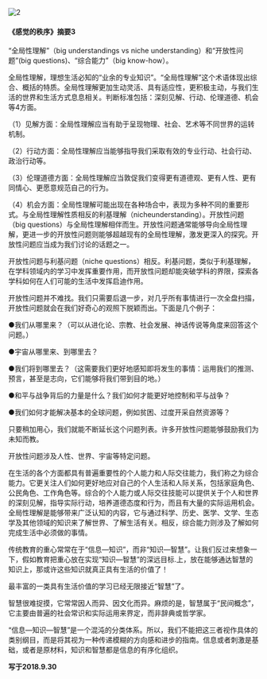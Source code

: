 ![2](https://gitee.com/pyshi3/pyshi3_library/raw/master/2018-zhou-piano/%E6%84%9F%E8%A7%893.jpg)

#### 《感觉的秩序》摘要3

“全局性理解”（big understandings vs niche understanding）和“开放性问题”(big questions)、“综合能力”（big know-how）。

全局性理解，理想生活必知的“业余的专业知识”。“全局性理解”这个术语体现出综合、概括的特质。全局性理解更加生动灵活、具有适应性，更积极主动，与我们生活的世界和生活方式息息相关。判断标准包括：深刻见解、行动、伦理道德、机会等4方面。

（1）见解方面：全局性理解应当有助于呈现物理、社会、艺术等不同世界的运转机制。

（2）行动方面：全局性理解应当能够指导我们采取有效的专业行动、社会行动、政治行动等。

（3）伦理道德方面：全局性理解应当敦促我们变得更有道德观、更有人性、更有同情心、更愿意规范自己的行为。

（4）机会方面：全局性理解可能出现在各种场合中，表现为多种不同的重要形式。与全局性理解性质相反的利基理解（nicheunderstanding）。开放性问题（big questions）与全局性理解相伴而生。开放性问题通常能够导向全局性理解，更进一步的开放性问题则能够超越现有的全局性理解，激发更深入的探究。开放性问题应当成为我们讨论的话题之一。

开放性问题与利基问题（niche questions）相反。利基问题，类似于利基理解，在学科领域内的学习中发挥重要作用，而开放性问题却能突破学科的界限，探索各学科如何在人们可能的生活中发挥启迪作用。

开放性问题并不难找。我们只需要后退一步，对几乎所有事情进行一次全盘扫描，开放性问题就会在我们好奇心的观照下脱颖而出。下面是几个例子：

●我们从哪里来？（可以从进化论、宗教、社会发展、神话传说等角度来回答这个问题。）

●宇宙从哪里来、到哪里去？

●我们将到哪里去？（这需要我们更好地感知即将发生的事情：运用我们的推测、预言，甚至是志向，它们能够将我们带到目的地。）

●和平与战争背后的力量是什么？我们如何才能更好地控制和平与战争？

●我们如何才能解决基本的全球问题，例如贫困、过度开采自然资源等？

只要稍加用心，我们就能不断延长这个问题列表。许多开放性问题能够鼓励我们为未知而教。

开放性问题涉及人性、世界、宇宙等特定问题。

在生活的各个方面都具有普遍重要性的个人能力和人际交往能力，我们称之为综合能力。它更关注人们如何更好地应对自己的个人生活和人际关系，包括家庭角色、公民角色、工作角色等。综合的个人能力或人际交往技能可以提供关于个人和世界的深刻见解，指导实际行动，培养道德态度和行为，而且有大量的实际运用机会。全局性理解是能够带来广泛认知的内容，它与通过科学、历史、医学、文学、生态学及其他领域的知识来了解世界、了解生活有关。相反，综合能力则涉及了解如何完成生活中必须做的事情。

传统教育的重心常常在于“信息—知识”，而非“知识—智慧”。让我们反过来想象一下，假如教育把重心放在实现“知识—智慧”的深远目标.上，放在能够通达智慧的知识上，那或许这些知识就真正具有生活的价值了！

最丰富的一类具有生活价值的学习已经无限接近“智慧”了。

智慧很难捉摸，它常常因人而异、因文化而异。麻烦的是，智慧属于“民间概念”，它主要由普遍的社会常识和实际运用来界定，而非辞典或哲学家。

“信息—知识—智慧”是一个混沌的分类体系。所以，我们不能把这三者视作具体的类别纲目，而是将其视为一种传递模糊的方向感和进步的指南。信息或者刺激是基础，或者是原材料，知识和智慧都是信息的有序化组织。

**写于2018.9.30**